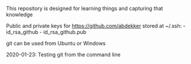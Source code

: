 This repository is designed for learning things and capturing that knowledge

Public and private keys for https://github.com/abdekker stored at ~/.ssh:
    - id_rsa_github
    - id_rsa_github.pub
	
git can be used from Ubuntu or Windows

2020-01-23: Testing git from the command line
